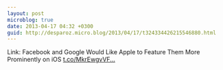 ```yaml
---
layout: post
microblog: true
date: 2013-04-17 04:32 +0300
guid: http://desparoz.micro.blog/2013/04/17/t324334426215546880.html
---
```

Link: Facebook and Google Would Like Apple to Feature Them More Prominently on iOS [t.co/MkrEwgvVF...](http://t.co/MkrEwgvVF3)
